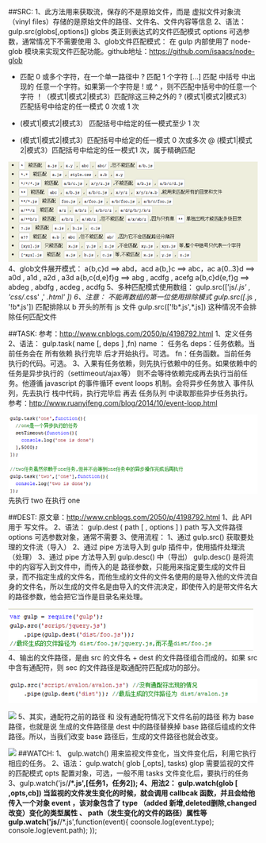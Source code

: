 ##SRC:
1、此方法用来获取流，保存的不是原始文件，而是 虚拟文件对象流（vinyl files）存储的是原始文件的路径、文件名、文件内容等信息
2、语法：
gulp.src(globs[,options])
globs 类正则表达式的文件匹配模式
options 可选参数，通常情况下不需要使用
3、glob文件匹配模式：
在 gulp 内部使用了 node-glob 模块来实现文件匹配功能。github地址：https://github.com/isaacs/node-glob
* 匹配 0 或多个字符，在一个单一路径中
? 匹配 1 个字符
[...] 匹配 中括号 中出现的 任意一个字符。如果第一个字符是 ! 或 ^ ，则不匹配中括号中的任意一个字符
！（模式1|模式2|模式3）匹配除这三种之外的
? (模式1|模式2|模式3）匹配括号中给定的任一模式 0 次或 1 次
+ (模式1|模式2|模式3） 匹配括号中给定的任一模式至少 1 次
* (模式1|模式2|模式3）匹配括号中给定的任一模式 0 次或多次
@ (模式1|模式2|模式3）匹配括号中给定的任一模式1 次，属于精确匹配

![匹配列表](https://github.com/catherinezhxj/ProblemSolvingIdeas/blob/master/resources/gulp006.png?raw=true)
4、glob文件展开模式：
a{b,c}d ==> abd，acd
a{b,}c ==> abc，ac
a{0..3}d ==> a0d , a1d , a2d , a3d
a{b,c{d,e}f}g ==> abg , acdfg , acefg
a{b,c}d{e,f}g ==> abdeg , abdfg , acdeg , acdfg
5、多种匹配模式使用数组：
gulp.src(['js/*.js' , 'css/*.css' ,' *.html' ])
6、注意：
不能再数组的第一位使用排除模式
gulp.src([*.js , '!b*.js'])  匹配排除以 b 开头的所有 js 文件
gulp.src(['!b*.js',*.js])   这种情况不会排除任何匹配文件

##TASK:
参考：http://www.cnblogs.com/2050/p/4198792.html
1、定义任务
2、语法：
gulp.task( name [, deps ] ,fn)
name ： 任务名
deps：任务依赖。当前任务会在 所有依赖 执行完毕 后才开始执行。可选。
fn：任务函数。当前任务执行的代码。可选。
3、入果有任务依赖，则先执行依赖中的任务。如果依赖中的任务是异步执行的（settimeout/ajax等）
则不会等待依赖完成再去执行当前任务。他遵循 javascript 的事件循环 event loops 机制。会将异步任务放入 事件队列，先去执行 栈中代码，执行完毕后 再去 任务队列 中读取那些异步任务执行。参考：http://www.ruanyifeng.com/blog/2014/10/event-loop.html

![](https://github.com/catherinezhxj/ProblemSolvingIdeas/blob/master/resources/gulp007.png?raw=true)
先执行 two 在执行 one

##DEST:
原文章：http://www.cnblogs.com/2050/p/4198792.html
1、此 API 用于 写文件。
2、语法：
gulp.dest ( path [ , options ] )
path 写入文件路径
options 可选参数对象，通常不需要
3、使用流程：
1、通过 gulp.src() 获取要处理的文件流（导入）
2、通过 pipe 方法导入到 gulp 插件中，使用插件处理流（处理）
3、通过 pipe 方法导入到 gulp.desc() 中（导出）
gulp.desc() 是将流中的内容写入到文件中，而传入的是 路径参数，只能用来指定要生成的文件目录，而不指定生成的文件名，而他生成的文件的文件名使用的是导入他的文件流自身的文件名，所以生成的文件名是由导入的文件流决定，即使传入的是带文件名大的路径参数，他会把它当作是目录名来处理。

![](https://github.com/catherinezhxj/ProblemSolvingIdeas/blob/master/resources/gulp008.png?raw=true)
4、输出的文件路径，是由 src 的文件名 + dest 的文件路径组合而成的。如果 src 中含有通配符，则 sec 的文件路径是取通配符匹配成功的部分。

![](https://github.com/catherinezhxj/ProblemSolvingIdeas/blob/master/resources/gulp009.png?raw=true)

![](https://github.com/catherinezhxj/ProblemSolvingIdeas/blob/master/resources/gulp0010.png?raw=true)
5、其实，通配符之前的路径 和 没有通配符情况下文件名前的路径 称为 base 路径，也就是说 生成的文件路径是 dest 中的路径替换掉 base 路径后组成的文件路径。所以，当我们改变 base 路径后，生成的文件路径也就会改变。

![](https://github.com/catherinezhxj/ProblemSolvingIdeas/blob/master/resources/gulp0011.png?raw=true)
##WATCH:
1、 gulp.watch() 用来监视文件变化，当文件变化后，利用它执行相应的任务。
2、语法：
gulp.watch( glob [,opts], tasks)
glop 需要监视的文件的匹配模式
opts 配置对象，可选，一般不用
tasks 文件变化后，要执行的任务
3、gulp.watch('js/**/*.js',[任务1，任务2]);
4、用法2：
gulp.watch(glob [ ,opts,cb])
当监视的文件发生变化的时候，就会调用 callbcak 函数，并且会给他传入一个对象 event ，该对象包含了 type （added 新增,deleted删除,changed改变）变化的类型属性 、 path（发生变化的文件的路径）属性等
gulp.watch('js/**/*.js',function(event){
coonsole.log(event.type);
console.log(event.path);
));
